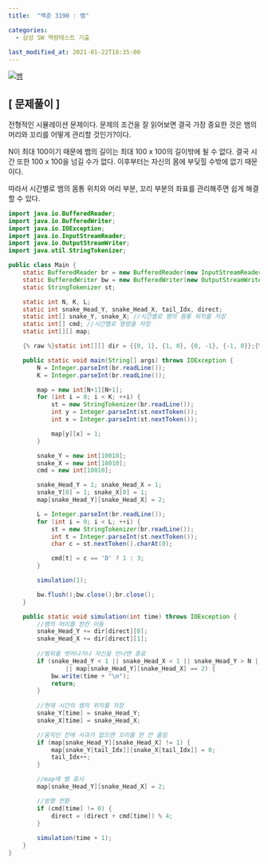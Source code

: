 ```yaml
---
title:  "백준 3190 : 뱀"

categories:
  - 삼성 SW 역량테스트 기출
  
last_modified_at: 2021-01-22T18:35:00
---
```


[![뱀](https://user-images.githubusercontent.com/53072057/105450674-584e4c00-5cbe-11eb-81ab-fdc6f58a8df2.JPG)](https://www.acmicpc.net/problem/3190)  

<h2>[ 문제풀이 ]</h2>  
전형적인 시뮬레이션 문제이다. 문제의 조건을 잘 읽어보면 결국 가장 중요한 것은 뱀의 머리와 꼬리를 어떻게 관리할 것인가?이다.  

N이 최대 100이기 때문에 뱀의 길이는 최대 100 x 100의 길이밖에 될 수 없다. 결국 시간 또한 100 x 100을 넘길 수가 없다. 이후부터는 자신의 몸에 부딪힐 수밖에 없기 때문이다.  

따라서 시간별로 뱀의 몸통 위치와 머리 부분, 꼬리 부분의 좌표를 관리해주면 쉽게 해결할 수 있다.  

```java
import java.io.BufferedReader;
import java.io.BufferedWriter;
import java.io.IOException;
import java.io.InputStreamReader;
import java.io.OutputStreamWriter;
import java.util.StringTokenizer;

public class Main {
	static BufferedReader br = new BufferedReader(new InputStreamReader(System.in));
	static BufferedWriter bw = new BufferedWriter(new OutputStreamWriter(System.out));
	static StringTokenizer st;

	static int N, K, L;
	static int snake_Head_Y, snake_Head_X, tail_Idx, direct;
	static int[] snake_Y, snake_X; //시간별로 뱀의 몸통 위치를 저장
	static int[] cmd; //시간별로 명령을 저장
	static int[][] map;

	{% raw %}static int[][] dir = {{0, 1}, {1, 0}, {0, -1}, {-1, 0}};{% endraw %}

	public static void main(String[] args) throws IOException {
		N = Integer.parseInt(br.readLine());
		K = Integer.parseInt(br.readLine());

		map = new int[N+1][N+1];
		for (int i = 0; i < K; ++i) {
			st = new StringTokenizer(br.readLine());
			int y = Integer.parseInt(st.nextToken());
			int x = Integer.parseInt(st.nextToken());

			map[y][x] = 1;
		}

		snake_Y = new int[10010];
		snake_X = new int[10010];
		cmd = new int[10010];

		snake_Head_Y = 1; snake_Head_X = 1;
		snake_Y[0] = 1; snake_X[0] = 1;
		map[snake_Head_Y][snake_Head_X] = 2;

		L = Integer.parseInt(br.readLine());
		for (int i = 0; i < L; ++i) {
			st = new StringTokenizer(br.readLine());
			int t = Integer.parseInt(st.nextToken());
			char c = st.nextToken().charAt(0);

			cmd[t] = c == 'D' ? 1 : 3;
		}

		simulation(1);

		bw.flush();bw.close();br.close();
	}

	public static void simulation(int time) throws IOException {
		//뱀의 머리를 한칸 이동
		snake_Head_Y += dir[direct][0];
		snake_Head_X += dir[direct][1];
		
		//범위를 벗어나거나 자신을 만나면 종료
		if (snake_Head_Y < 1 || snake_Head_X < 1 || snake_Head_Y > N || snake_Head_X > N
				|| map[snake_Head_Y][snake_Head_X] == 2) {
			bw.write(time + "\n");
			return;
		}
		
		//현재 시간의 뱀의 위치를 저장
		snake_Y[time] = snake_Head_Y;
		snake_X[time] = snake_Head_X;

		//움직인 칸에 사과가 없으면 꼬리를 한 칸 줄임
		if (map[snake_Head_Y][snake_Head_X] != 1) {
			map[snake_Y[tail_Idx]][snake_X[tail_Idx]] = 0;
			tail_Idx++;
		} 

		//map에 뱀 표시
		map[snake_Head_Y][snake_Head_X] = 2;

		//방향 전환
		if (cmd[time] != 0) {
			direct = (direct + cmd[time]) % 4;
		}
		
		simulation(time + 1);
	}
}
```